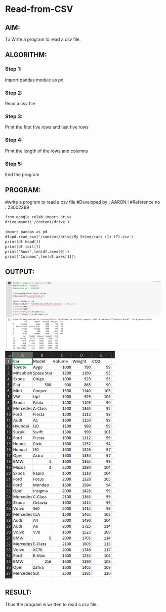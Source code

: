 # Read-from-CSV

## AIM:
To Write a program to read a csv file.
## ALGORITHM:
### Step 1:
Import pandas module as pd
### Step 2:
Read a csv file
### Step 3:
Print the first five rows and last five rows
### Step 4:
Print the length of the rows and columns
### Step 5:
End the program
## PROGRAM:
#write a program to read a csv file
#Developed by : AARON I
#Reference no : 23002289
```
from google.colab import drive
drive.mount('/content/drive')

import pandas as pd
df=pd.read_csv('/content/drive/My Drive/cars (1) (7).csv')
print(df.head())
print(df.tail())
print("Rows",len(df.axes[0]))
print("Columns",len(df.axes[1]))
```
## OUTPUT:
![output](/Screenshot%202023-07-26%20150205.png)
![output](/csv.png)
## RESULT:
Thus the program is written to read a csv file.
